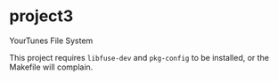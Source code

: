 # project3
YourTunes File System

This project requires `libfuse-dev` and `pkg-config` to be installed, or the Makefile will complain.
